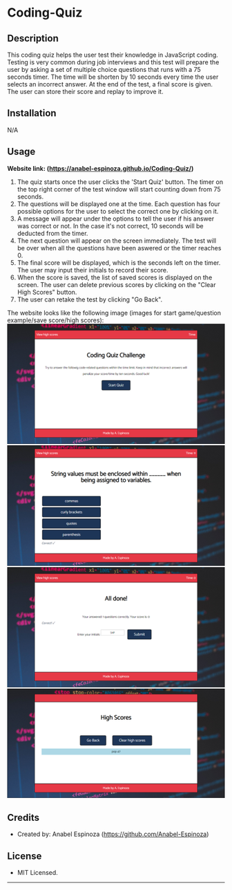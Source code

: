# Coding-Quiz


## Description

This coding quiz helps the user test their knowledge in JavaScript coding. Testing is very common during job interviews and this test will prepare the user by asking a set of multiple choice questions that runs with a 75 seconds timer. The time will be shorten by 10 seconds every time the user selects an incorrect answer. At the end of the test, a final score is given. The user can store their score and replay to improve it.

## Installation

N/A

## Usage

**Website link: (https://anabel-espinoza.github.io/Coding-Quiz/)**

1. The quiz starts once the user clicks the 'Start Quiz' button. The timer on the top right corner of the test window will start counting down from 75 seconds.
2. The questions will be displayed one at the time. Each question has four possible options for the user to select the correct one by clicking on it. 
3. A message will appear under the options to tell the user if his answer was correct or not. In the case it's not correct, 10 seconds will be deducted from the timer.
4. The next question will appear on the screen immediately. The test will be over when all the questions have been aswered or the timer reaches 0.
5. The final score will be displayed, which is the seconds left on the timer. The user may input their initials to record their score. 
6. When the score is saved, the list of saved scores is displayed on the screen. The user can delete previous scores by clicking on the "Clear High Scores" button.
7. The user can retake the test by clicking "Go Back".

The website looks like the following image (images for start game/question example/save score/high scores):
![Start Quiz screenshot](./assets/images/StartGame.png)
![Quiz question](./assets/images/QuestionExample.png)
![Save initials](./assets/images/SaveInitials.png)
![High scores](./assets/images/HighScores.png)

## Credits

- Created by: Anabel Espinoza (https://github.com/Anabel-Espinoza)

## License

- MIT Licensed.
---
